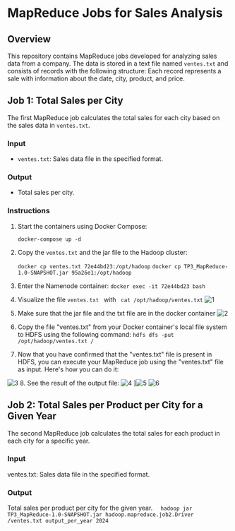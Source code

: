 # MapReduce Jobs for Sales Analysis

## Overview
This repository contains MapReduce jobs developed for analyzing sales data from a company. The data is stored in a text file named `ventes.txt` and consists of records with the following structure:
Each record represents a sale with information about the date, city, product, and price.

## Job 1: Total Sales per City
The first MapReduce job calculates the total sales for each city based on the sales data in `ventes.txt`.

### Input
- `ventes.txt`: Sales data file in the specified format.

### Output
- Total sales per city.

### Instructions
1. Start the containers using Docker Compose:

   ```docker-compose up -d ```

2. Copy the `ventes.txt`  and the jar file to the Hadoop cluster:
   
   ```docker cp ventes.txt 72e44bd23:/opt/hadoop```
   ```docker cp TP3_MapReduce-1.0-SNAPSHOT.jar 95a26e1:/opt/hadoop```
4. Enter the Namenode container:
 ```docker exec -it 72e44bd23 bash```
5. Visualize the file `ventes.txt ` with ``` cat /opt/hadoop/ventes.txt```
   ![1](https://github.com/khawla12-op/TP2MapReduce/assets/108635784/8503b821-256e-461a-aa64-916a7d3c6eb9)

6. Make sure that the jar file and the txt file are in the docker container
![2](https://github.com/khawla12-op/TP2MapReduce/assets/108635784/d8971e21-ec52-4ca1-a231-3a885d8145df)
7. Copy the file "ventes.txt" from your Docker container's local file system to HDFS using the following command: ```hdfs dfs -put /opt/hadoop/ventes.txt /```
8. Now that you have confirmed that the "ventes.txt" file is present in HDFS, you can execute your MapReduce job using the "ventes.txt" file as input. Here's how you can do it:

![3](https://github.com/khawla12-op/TP2MapReduce/assets/108635784/090ad11e-9ab2-4533-9073-8a2d6605fb7f)
8. See the result of the output file:
![4](https://github.com/khawla12-op/TP2MapReduce/assets/108635784/d244538d-4134-4255-9e12-30954c69d604)
]![5](https://github.com/khawla12-op/TP2MapReduce/assets/108635784/9e59223a-2628-464c-901f-57e0464ea40e)
![6](https://github.com/khawla12-op/TP2MapReduce/assets/108635784/01ce0a27-dd05-4a37-90e4-0dd05b10382e)
## Job 2: Total Sales per Product per City for a Given Year

The second MapReduce job calculates the total sales for each product in each city for a specific year.

### Input
ventes.txt: Sales data file in the specified format.
### Output
Total sales per product per city for the given year.
```  hadoop jar TP3_MapReduce-1.0-SNAPSHOT.jar hadoop.mapreduce.job2.Driver /ventes.txt output_per_year 2024```
